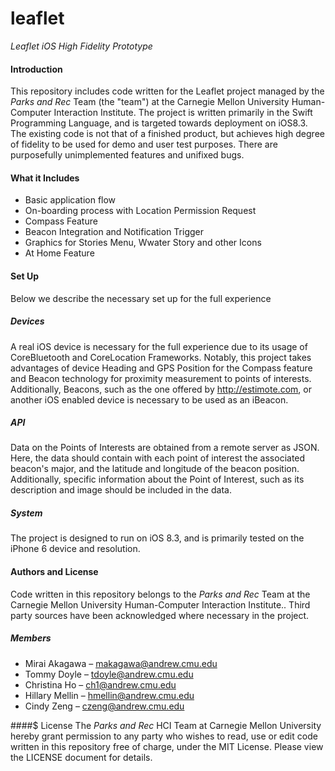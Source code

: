 # leaflet

*Leaflet iOS High Fidelity Prototype*

#### Introduction
This repository includes code written for the Leaflet project managed by the *Parks and Rec* Team (the "team") at the Carnegie Mellon University Human-Computer Interaction Institute. The project is written primarily in the Swift Programming Language, and is targeted towards deployment on iOS8.3.
The existing code is not that of a finished product, but achieves high degree of fidelity to be used for demo and user test purposes. There are purposefully unimplemented features and unifixed bugs.

#### What it Includes
* Basic application flow
* On-boarding process with Location Permission Request
* Compass Feature
* Beacon Integration and Notification Trigger
* Graphics for Stories Menu, Wwater Story and other Icons
* At Home Feature

#### Set Up
Below we describe the necessary set up for the full experience

##### Devices
A real iOS device is necessary for the full experience due to its usage of CoreBluetooth and CoreLocation Frameworks. Notably, this project takes advantages of device Heading and GPS Position for the Compass feature and Beacon technology for proximity measurement to points of interests.
Additionally, Beacons, such as the one offered by http://estimote.com, or another iOS enabled device is necessary to be used as an iBeacon.

##### API
Data on the Points of Interests are obtained from a remote server as JSON. Here, the data should contain with each point of interest the associated beacon's major, and the latitude and longitude of the beacon position. Additionally, specific information about the Point of Interest, such as its description and image should be included in the data.

##### System
The project is designed to run on iOS 8.3, and is primarily tested on the iPhone 6 device and resolution.

#### Authors and License
Code written in this repository belongs to the *Parks and Rec* Team at the Carnegie Mellon University Human-Computer Interaction Institute.. Third party sources have been acknowledged where necessary in the project.

##### Members
* Mirai Akagawa – makagawa@andrew.cmu.edu
* Tommy Doyle – tdoyle@andrew.cmu.edu
* Christina Ho – ch1@andrew.cmu.edu
* Hillary Mellin – hmellin@andrew.cmu.edu
* Cindy Zeng – czeng@andrew.cmu.edu

####$ License
The *Parks and Rec* HCI Team at Carnegie Mellon University hereby grant permission to any party who wishes to read, use or edit code written in this repository free of charge, under the MIT License. Please view the LICENSE document for details.
